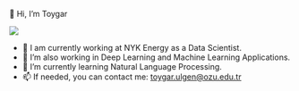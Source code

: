 👋 Hi, I’m Toygar

![](https://komarev.com/ghpvc/?username=toygarulgen&color=blue)


- 🔭 I am currently working at NYK Energy as a Data Scientist.
- 👀 I’m also working in Deep Learning and Machine Learning Applications.
- 🌱 I’m currently learning Natural Language Processing.
- 📫 If needed, you can contact me: toygar.ulgen@ozu.edu.tr

<!---
toygarulgen/toygarulgen is a ✨ special ✨ repository because its `README.md` (this file) appears on your GitHub profile.
You can click the Preview link to take a look at your changes.
--->
